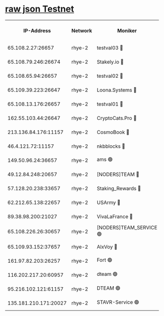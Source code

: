
[raw json Testnet](https://rpc-check.quickt.stavr.tech/quickt/rpc-quickt-result.json)
=


<table><tr><th>IP-Address</th><th>Network</th><th>Moniker</th><th>Latest Block Height</th><th>Earliest Block Height</th><th>Catching Up</th><th>Tx Index</th><th>Voting Power</th><th>Scan Time</th></tr><tr><td>65.108.2.27:26657</td><td>rhye-2</td><td>testval03 🔴</td><td>643778</td><td>1</td><td>False</td><td>on</td><td>11002050</td><td>2024-02-03T22:52:54.042044040UTC</td></tr><tr><td>65.108.79.246:26674</td><td>rhye-2</td><td>Stakely.io 🔴</td><td>643778</td><td>1</td><td>False</td><td>on</td><td>10010</td><td>2024-02-03T22:52:58.489771832UTC</td></tr><tr><td>65.108.65.94:26657</td><td>rhye-2</td><td>testval02 🔴</td><td>643779</td><td>1</td><td>False</td><td>on</td><td>11002050</td><td>2024-02-03T22:53:01.290183107UTC</td></tr><tr><td>65.109.39.223:26647</td><td>rhye-2</td><td>Loona.Systems 🔴</td><td>643779</td><td>1</td><td>False</td><td>off</td><td>86949</td><td>2024-02-03T22:53:04.250700815UTC</td></tr><tr><td>65.108.13.176:26657</td><td>rhye-2</td><td>testval01 🔴</td><td>643780</td><td>1</td><td>False</td><td>on</td><td>13082010</td><td>2024-02-03T22:53:04.972354167UTC</td></tr><tr><td>162.55.103.44:26647</td><td>rhye-2</td><td>CryptoCats.Pro 🔴</td><td>643785</td><td>1</td><td>False</td><td>off</td><td>9999</td><td>2024-02-03T22:53:35.325055205UTC</td></tr><tr><td>213.136.84.176:11157</td><td>rhye-2</td><td>CosmoBook 🔴</td><td>643784</td><td>65301</td><td>False</td><td>off</td><td>1528057</td><td>2024-02-03T22:53:28.946646062UTC</td></tr><tr><td>46.4.121.72:11157</td><td>rhye-2</td><td>nkbblocks 🔴</td><td>643776</td><td>70101</td><td>False</td><td>off</td><td>81491</td><td>2024-02-03T22:52:46.171304736UTC</td></tr><tr><td>149.50.96.24:36657</td><td>rhye-2</td><td>ams 🟢</td><td>643782</td><td>133501</td><td>False</td><td>on</td><td>0</td><td>2024-02-03T22:53:18.373840279UTC</td></tr><tr><td>49.12.84.248:20657</td><td>rhye-2</td><td>[NODERS]TEAM 🔴</td><td>643782</td><td>146001</td><td>False</td><td>on</td><td>59690</td><td>2024-02-03T22:53:15.878534418UTC</td></tr><tr><td>57.128.20.238:33657</td><td>rhye-2</td><td>Staking_Rewards 🔴</td><td>643779</td><td>149101</td><td>False</td><td>on</td><td>9900</td><td>2024-02-03T22:53:03.898658678UTC</td></tr><tr><td>62.212.65.138:22657</td><td>rhye-2</td><td>USArmy 🔴</td><td>563100</td><td>198001</td><td>False</td><td>on</td><td>59069</td><td>2024-02-03T22:52:53.401518051UTC</td></tr><tr><td>89.38.98.200:21027</td><td>rhye-2</td><td>VivaLaFrance 🔴</td><td>643776</td><td>220501</td><td>False</td><td>off</td><td>10000</td><td>2024-02-03T22:52:48.557893637UTC</td></tr><tr><td>65.108.226.26:30657</td><td>rhye-2</td><td>[NODERS]TEAM_SERVICE 🟢</td><td>643779</td><td>241501</td><td>False</td><td>on</td><td>0</td><td>2024-02-03T22:53:04.580498845UTC</td></tr><tr><td>65.109.93.152:37657</td><td>rhye-2</td><td>AlxVoy 🔴</td><td>643777</td><td>315173</td><td>False</td><td>on</td><td>143351</td><td>2024-02-03T22:52:50.998775428UTC</td></tr><tr><td>161.97.82.203:26257</td><td>rhye-2</td><td>Fort 🟢</td><td>563100</td><td>330438</td><td>False</td><td>on</td><td>0</td><td>2024-02-03T22:52:45.864043768UTC</td></tr><tr><td>116.202.217.20:60957</td><td>rhye-2</td><td>dteam 🟢</td><td>643779</td><td>421794</td><td>False</td><td>on</td><td>0</td><td>2024-02-03T22:53:01.582809535UTC</td></tr><tr><td>95.216.102.121:61157</td><td>rhye-2</td><td>DTEAM 🟢</td><td>642581</td><td>641501</td><td>False</td><td>on</td><td>0</td><td>2024-02-03T22:52:58.808883628UTC</td></tr><tr><td>135.181.210.171:20027</td><td>rhye-2</td><td>STAVR-Service 🟢</td><td>643781</td><td>642001</td><td>False</td><td>on</td><td>0</td><td>2024-02-03T22:53:13.565740816UTC</td></tr></table>